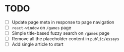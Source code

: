 # TODO

- [ ] Update page meta in response to page navigation
- [ ] `react-window` on `/games` page
- [ ] Simple title-based fuzzy search on `/games` page
- [ ] Remove all the placeholder content in `public/essays`
- [ ] Add single article to start
